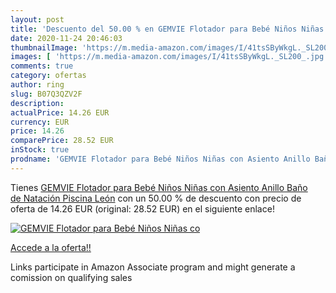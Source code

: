 ```yaml
---
layout: post
title: 'Descuento del 50.00 % en GEMVIE Flotador para Bebé Niños Niñas co'
date: 2020-11-24 20:46:03
thumbnailImage: 'https://m.media-amazon.com/images/I/41tsSByWkgL._SL200_.jpg'
images: [ 'https://m.media-amazon.com/images/I/41tsSByWkgL._SL200_.jpg' ]
comments: true
category: ofertas
author: ring
slug: B07Q3QZV2F
description:
actualPrice: 14.26 EUR
currency: EUR
price: 14.26
comparePrice: 28.52 EUR
inStock: true
prodname: 'GEMVIE Flotador para Bebé Niños Niñas con Asiento Anillo Baño de Natación Piscina León'
---
```


Tienes [GEMVIE Flotador para Bebé Niños Niñas con Asiento Anillo Baño de Natación Piscina León](https://www.amazon.es/dp/B07Q3QZV2F/?tag=tolees-21) con un 50.00 % de descuento con precio de oferta de 14.26 EUR (original: 28.52 EUR) en el siguiente enlace!

[![GEMVIE Flotador para Bebé Niños Niñas co](https://m.media-amazon.com/images/I/41tsSByWkgL._SL200_.jpg)](https://www.amazon.es/dp/B07Q3QZV2F/?tag=tolees-21)

[Accede a la oferta!!](https://www.amazon.es/dp/B07Q3QZV2F/?tag=tolees-21)

Links participate in Amazon Associate program and might generate a comission on qualifying sales


